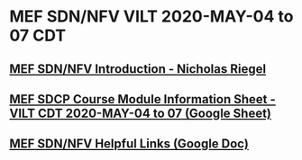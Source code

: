 #  MEF SDN/NFV VILT 2020-MAY-04 to 07 CDT

## [MEF SDN/NFV Introduction - Nicholas Riegel](https://docs.google.com/presentation/d/1mwf5bOAcv3zAhE1sPzjZsh_SHO0lmRui_h29-LFybyg/edit?usp=sharing)

## [MEF SDCP Course Module Information Sheet - VILT CDT 2020-MAY-04 to 07 (Google Sheet)](https://docs.google.com/spreadsheets/d/1n_4yi79r9S3osBMq9zhi0ClWTTjlfg773nV11b5NXWk/edit?usp=sharing)

## [MEF SDN/NFV Helpful Links (Google Doc)](https://docs.google.com/document/d/1ffU4yrveRXTvt78ybvI7ebdUJE8AG71mc1QIr9kg9DU/edit?usp=sharing)
